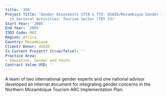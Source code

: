 ```yaml
---
title: '356'
Project Title: 'Gender Assesments STTA & TTO: USAID/Mozambique Gender Integration
  in Sectoral Activities: Tourism Sector (TDY 33)'
Start Year: '2005'
End Year: '2005'
ISO3 Code: MOZ
Region: Africa
Country: Mozambique
Client/ Donor: USAID
Is Current Project? (true/false): ''
Practice Area:
- Education, Gender and Youth
Contract Value USD: ''
---
```


A team of two international gender experts and one national advisor developed an internal document for integrating gender concerns in the Northern Mozambique Tourism ARC Implementation Plan.